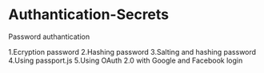 # Authantication-Secrets

Password authantication

  1.Ecryption password
  2.Hashing password
  3.Salting and hashing password
  4.Using passport.js
  5.Using OAuth 2.0 with Google and Facebook login
